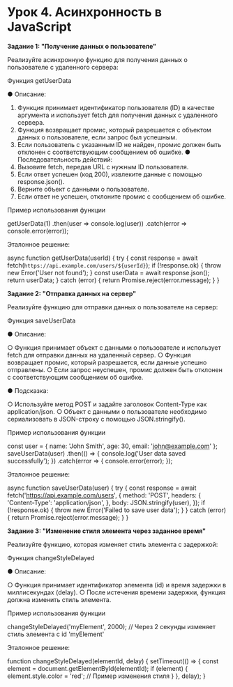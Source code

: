 # Урок 4. Асинхронность в JavaScript

**Задание 1: "Получение данных о пользователе"**

Реализуйте асинхронную функцию для получения данных о пользователе с удаленного
сервера:

Функция getUserData

● Описание:
1. Функция принимает идентификатор пользователя (ID) в качестве
аргумента и использует fetch для получения данных с удаленного
сервера.
2. Функция возвращает промис, который разрешается с объектом данных о
пользователе, если запрос был успешным.
3. Если пользователь с указанным ID не найден, промис должен быть
отклонен с соответствующим сообщением об ошибке.
● Последовательность действий:
1. Вызовите fetch, передав URL с нужным ID пользователя.
2. Если ответ успешен (код 200), извлеките данные с помощью
response.json().
3. Верните объект с данными о пользователе.
4. Если ответ не успешен, отклоните промис с сообщением об ошибке.

Пример использования функции

getUserData(1)
.then(user => console.log(user))
.catch(error => console.error(error));

Эталонное решение:

async function getUserData(userId) {
try {
const response = await
fetch(`https://api.example.com/users/${userId}`);
if (!response.ok) {
throw new Error('User not found');
}
const userData = await response.json();
return userData;
} catch (error) {
return Promise.reject(error.message);
}
}

**Задание 2: "Отправка данных на сервер"**

Реализуйте функцию для отправки данных о пользователе на сервер:

Функция saveUserData

● Описание:

○ Функция принимает объект с данными о пользователе и использует
fetch для отправки данных на удаленный сервер.
○ Функция возвращает промис, который разрешается, если данные
успешно отправлены.
○ Если запрос неуспешен, промис должен быть отклонен с
соответствующим сообщением об ошибке.

● Подсказка:

○ Используйте метод POST и задайте заголовок Content-Type как
application/json.
○ Объект с данными о пользователе необходимо сериализовать в
JSON-строку с помощью JSON.stringify().

Пример использования функции

const user = {
name: 'John Smith',
age: 30,
email: 'john@example.com'
};
saveUserData(user)
.then(() => {
console.log('User data saved successfully');
})
.catch(error => {
console.error(error);
});

Эталонное решение:

async function saveUserData(user) {
try {
const response = await fetch('https://api.example.com/users', {
method: 'POST',
headers: {
'Content-Type': 'application/json',
},
body: JSON.stringify(user),
});
if (!response.ok) {
throw new Error('Failed to save user data');
}
} catch (error) {
return Promise.reject(error.message);
}
}

**Задание 3: "Изменение стиля элемента через заданное время"**

Реализуйте функцию, которая изменяет стиль элемента с задержкой:

Функция changeStyleDelayed

● Описание:

○ Функция принимает идентификатор элемента (id) и время задержки в
миллисекундах (delay).
○ После истечения времени задержки, функция должна изменить стиль
элемента.

Пример использования функции

changeStyleDelayed('myElement', 2000); // Через 2 секунды изменяет
стиль элемента с id 'myElement'

Эталонное решение:

function changeStyleDelayed(elementId, delay) {
setTimeout(() => {
const element = document.getElementById(elementId);
if (element) {
element.style.color = 'red'; // Пример изменения стиля
}
}, delay);
}
